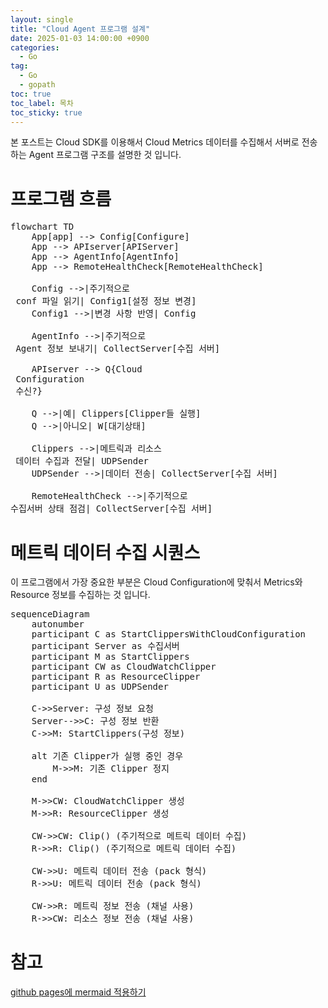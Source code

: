 ```yaml
---
layout: single
title: "Cloud Agent 프로그램 설계"
date: 2025-01-03 14:00:00 +0900
categories: 
  - Go
tag: 
  - Go
  - gopath
toc: true
toc_label: 목차
toc_sticky: true
---
```


본 포스트는 Cloud SDK를 이용해서 Cloud Metrics 데이터를 수집해서 서버로 전송하는 Agent 프로그램 구조를 설명한 것 입니다.

# 프로그램 흐름

<pre class="mermaid">
flowchart TD
    App[app] --> Config[Configure]
    App --> APIserver[APIServer]
    App --> AgentInfo[AgentInfo]
    App --> RemoteHealthCheck[RemoteHealthCheck]

    Config -->|주기적으로 <br> conf 파일 읽기| Config1[설정 정보 변경]
    Config1 -->|변경 사항 반영| Config

    AgentInfo -->|주기적으로 <br> Agent 정보 보내기| CollectServer[수집 서버]

    APIserver --> Q{Cloud <br> Configuration <br> 수신?}

    Q -->|예| Clippers[Clipper들 실행]
    Q -->|아니오| W[대기상태]
    
    Clippers -->|메트릭과 리소스 <br> 데이터 수집과 전달| UDPSender
    UDPSender -->|데이터 전송| CollectServer[수집 서버]

    RemoteHealthCheck -->|주기적으로 <br>수집서버 상태 점검| CollectServer[수집 서버]
</pre>

<script type="module">
	import mermaid from 'https://cdn.jsdelivr.net/npm/mermaid@10/dist/mermaid.esm.min.mjs';
	mermaid.initialize({
		startOnLoad: true
	});
</script>

# 메트릭 데이터 수집 시퀀스

이 프로그램에서 가장 중요한 부분은 Cloud Configuration에 맞춰서 Metrics와 Resource 정보를 수집하는 것 입니다.

<pre class="mermaid">
sequenceDiagram
    autonumber
    participant C as StartClippersWithCloudConfiguration
    participant Server as 수집서버
    participant M as StartClippers
    participant CW as CloudWatchClipper
    participant R as ResourceClipper
    participant U as UDPSender

    C->>Server: 구성 정보 요청
    Server-->>C: 구성 정보 반환
    C->>M: StartClippers(구성 정보)
    
    alt 기존 Clipper가 실행 중인 경우
        M->>M: 기존 Clipper 정지
    end

    M->>CW: CloudWatchClipper 생성
    M->>R: ResourceClipper 생성

    CW->>CW: Clip() (주기적으로 메트릭 데이터 수집)
    R->>R: Clip() (주기적으로 메트릭 데이터 수집)

    CW->>U: 메트릭 데이터 전송 (pack 형식)
    R->>U: 메트릭 데이터 전송 (pack 형식)

    CW->>R: 메트릭 정보 전송 (채널 사용)
    R->>CW: 리소스 정보 전송 (채널 사용)
</pre>

# 참고

[github pages에 mermaid 적용하기](https://akuszyk.com/2023-05-03-yet-another-mermaid-in-github-pages-guide.html)
